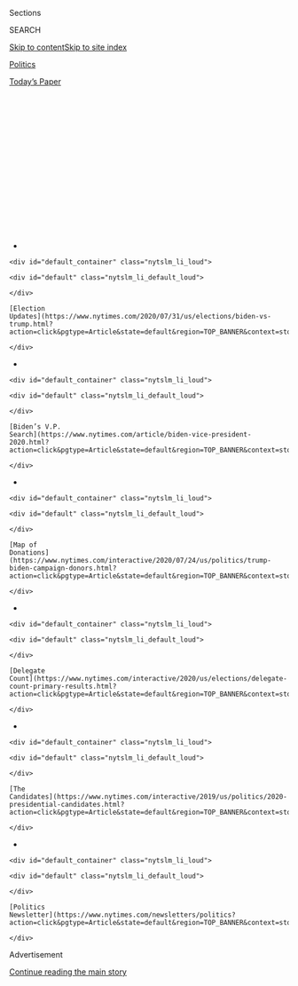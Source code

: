 <div id="app">

<div>

<div>

<div>

<div class="NYTAppHideMasthead css-1q2w90k e1suatyy0">

<div class="section css-ui9rw0 e1suatyy2">

<div class="css-eph4ug er09x8g0">

<div class="css-6n7j50">

</div>

<span class="css-1dv1kvn">Sections</span>

<div class="css-10488qs">

<span class="css-1dv1kvn">SEARCH</span>

</div>

[Skip to content](#site-content)[Skip to site
index](#site-index)

</div>

<div id="masthead-section-label" class="css-1wr3we4 eaxe0e00">

[Politics](https://www.nytimes.com/section/politics)

</div>

<div class="css-10698na e1huz5gh0">

</div>

</div>

<div id="masthead-bar-one" class="section hasLinks css-15hmgas e1csuq9d3">

<div class="css-uqyvli e1csuq9d0">

</div>

<div class="css-1uqjmks e1csuq9d1">

</div>

<div class="css-9e9ivx">

[](https://myaccount.nytimes.com/auth/login?response_type=cookie&client_id=vi)

</div>

<div class="css-1bvtpon e1csuq9d2">

[Today’s
Paper](https://www.nytimes.com/section/todayspaper)

</div>

</div>

</div>

</div>

<div data-aria-hidden="false">

<div id="site-content" data-role="main">

<div>

<div class="css-1aor85t" style="opacity:0.000000001;z-index:-1;visibility:hidden">

<div class="css-1hqnpie">

<div class="css-epjblv">

<span class="css-17xtcya">[Politics](/section/politics)</span><span class="css-x15j1o">|</span><span class="css-fwqvlz">Bloomberg
Endorses Biden as Sanders Laments Turnout of Younger
Voters</span>

</div>

<div class="css-k008qs">

<div class="css-1iwv8en">

<span class="css-18z7m18"></span>

<div>

</div>

</div>

<span class="css-1n6z4y">https://nyti.ms/38nlGgw</span>

<div class="css-1705lsu">

<div class="css-4xjgmj">

<div class="css-4skfbu" data-role="toolbar" data-aria-label="Social Media Share buttons, Save button, and Comments Panel with current comment count" data-testid="share-tools">

  - 
  - 
  - 
  - 
    
    <div class="css-6n7j50">
    
    </div>

  - 
  - 

</div>

</div>

</div>

</div>

</div>

</div>

<div id="NYT_TOP_BANNER_REGION" class="css-13pd83m">

<div>

<div id="styln-elections-notifications-menu" class="section interactive-content interactive-size-medium css-1edisqu">

<div class="css-17ih8de interactive-body">

<div class="nytslm_innerContainer" data-aria-live="polite">

<div class="nytslm_title">

</div>

  - 
    
    <div id="default_container" class="nytslm_li_loud">
    
    <div id="default" class="nytslm_li_default_loud">
    
    </div>
    
    [Election
    Updates](https://www.nytimes.com/2020/07/31/us/elections/biden-vs-trump.html?action=click&pgtype=Article&state=default&region=TOP_BANNER&context=storylines_menu)
    
    </div>

  - 
    
    <div id="default_container" class="nytslm_li_loud">
    
    <div id="default" class="nytslm_li_default_loud">
    
    </div>
    
    [Biden’s V.P.
    Search](https://www.nytimes.com/article/biden-vice-president-2020.html?action=click&pgtype=Article&state=default&region=TOP_BANNER&context=storylines_menu)
    
    </div>

  - 
    
    <div id="default_container" class="nytslm_li_loud">
    
    <div id="default" class="nytslm_li_default_loud">
    
    </div>
    
    [Map of
    Donations](https://www.nytimes.com/interactive/2020/07/24/us/politics/trump-biden-campaign-donors.html?action=click&pgtype=Article&state=default&region=TOP_BANNER&context=storylines_menu)
    
    </div>

  - 
    
    <div id="default_container" class="nytslm_li_loud">
    
    <div id="default" class="nytslm_li_default_loud">
    
    </div>
    
    [Delegate
    Count](https://www.nytimes.com/interactive/2020/us/elections/delegate-count-primary-results.html?action=click&pgtype=Article&state=default&region=TOP_BANNER&context=storylines_menu)
    
    </div>

  - 
    
    <div id="default_container" class="nytslm_li_loud">
    
    <div id="default" class="nytslm_li_default_loud">
    
    </div>
    
    [The
    Candidates](https://www.nytimes.com/interactive/2019/us/politics/2020-presidential-candidates.html?action=click&pgtype=Article&state=default&region=TOP_BANNER&context=storylines_menu)
    
    </div>

  - 
    
    <div id="default_container" class="nytslm_li_loud">
    
    <div id="default" class="nytslm_li_default_loud">
    
    </div>
    
    [Politics
    Newsletter](https://www.nytimes.com/newsletters/politics?action=click&pgtype=Article&state=default&region=TOP_BANNER&context=storylines_menu)
    
    </div>

</div>

</div>

</div>

</div>

</div>

<div id="top-wrapper" class="css-1sy8kpn">

<div id="top-slug" class="css-l9onyx">

Advertisement

</div>

[Continue reading the main
story](#after-top)

<div class="ad top-wrapper" style="text-align:center;height:100%;display:block;min-height:250px">

<div id="top" class="place-ad" data-position="top" data-size-key="top">

</div>

</div>

<div id="after-top">

</div>

</div>

<div>

<div id="sponsor-wrapper" class="css-1hyfx7x">

<div id="sponsor-slug" class="css-19vbshk">

Supported by

</div>

[Continue reading the main
story](#after-sponsor)

<div id="sponsor" class="ad sponsor-wrapper" style="text-align:center;height:100%;display:block">

</div>

<div id="after-sponsor">

</div>

</div>

<div class="css-186x18t">

</div>

<div class="css-1vkm6nb ehdk2mb0">

# Bloomberg Endorses Biden as Sanders Laments Turnout of Younger Voters

</div>

After Mr. Biden’s big wins on Super Tuesday Mr. Bloomberg endorsed him
and said that he planned to remain involved in the 2020 presidential
campaign.

![<span class="css-16f3y1r e13ogyst0">Michael R. Bloomberg, the former
mayor of New York, addressed his exit from the race, and announced his
support for former Vice President Joseph R. Biden
Jr.</span><span class="css-cch8ym"><span class="css-1dv1kvn">Credit</span><span class="css-cnj6d5 e1z0qqy90" itemprop="copyrightHolder"><span class="css-1ly73wi e1tej78p0">Credit...</span><span>Demetrius
Freeman for The New York
Times</span></span></span>](https://static01.nyt.com/images/2020/03/04/us/politics/04vid-Bloomberg-Live-PHOTO/04vid-Bloomberg-Live-videoSixteenByNine3000.jpg)

<div class="css-18e8msd">

<div class="css-vp77d3 epjyd6m0">

<div class="css-hus3qt ey68jwv0" data-aria-hidden="true">

[![Alexander
Burns](https://static01.nyt.com/images/2018/09/25/multimedia/author-alexander-burns/author-alexander-burns-thumbLarge-v2.png
"Alexander Burns")](https://www.nytimes.com/by/alexander-burns)

</div>

<div class="css-1baulvz">

By [<span class="css-1baulvz last-byline" itemprop="name">Alexander
Burns</span>](https://www.nytimes.com/by/alexander-burns)

</div>

</div>

  - 
    
    <div class="css-ld3wwf e16638kd2">
    
    March 4,
    2020
    
    </div>

  - 
    
    <div class="css-4xjgmj">
    
    <div class="css-d8bdto" data-role="toolbar" data-aria-label="Social Media Share buttons, Save button, and Comments Panel with current comment count" data-testid="share-tools">
    
      - 
      - 
      - 
      - 
        
        <div class="css-6n7j50">
        
        </div>
    
      - 
      - 
    
    </div>
    
    </div>

</div>

</div>

<div class="section meteredContent css-1r7ky0e" name="articleBody" itemprop="articleBody">

<div class="css-1fanzo5 StoryBodyCompanionColumn">

<div class="css-53u6y8">

Michael R. Bloomberg dropped out of the presidential race and backed
[Joseph R. Biden
Jr.](https://www.nytimes.com/interactive/2020/us/elections/joe-biden.html)
on Wednesday, throwing the financial might of the Democratic Party’s
biggest benefactor behind the former vice president’s campaign as
Senator [Bernie
Sanders](https://www.nytimes.com/interactive/2020/us/elections/bernie-sanders.html)
of Vermont vowed to wage a long battle for the nomination.

*\[Read:* [*As Bernie Sanders pushed for closer ties, the Soviet Union
spotted
opportunity*](https://stela.nyt.net/url?url=http:%2F%2Fwww.nytimes.com%2F2020%2F03%2F05%2Fworld%2Feurope%2Fbernie-sanders-soviet-russia.html)*.\]*

Mr. Sanders, regarded a week ago as having a clear upper hand over Mr.
Biden, sounded chagrined after losses in states from Maine to
[Texas](https://www.nytimes.com/2020/03/04/us/politics/joe-biden-texas-primary.html)
where he was hoping for huge turnout. There was a surge in voter
participation, but it [lifted Mr.
Biden](https://www.nytimes.com/2020/03/03/us/politics/super-tuesday-primary-winners.html)
instead.

Mr. Sanders now faces pressure to show he can expand his political base,
and he acknowledged that he had not yet managed to transform the
electorate with a wave of young people.

The sudden shift in political momentum has redefined the Democratic race
at breakneck speed. Since Saturday night, when Mr. Biden won South
Carolina in a landslide, much of the Democratic establishment has
aligned behind him. Two rivals, Pete Buttigieg and Senator Amy
Klobuchar, dropped out and endorsed Mr. Biden on Sunday and Monday; he
won 10 states on Tuesday, including Texas and North Carolina; and Mr.
Bloomberg backed him on Wednesday.

</div>

</div>

<div class="css-1fanzo5 StoryBodyCompanionColumn">

<div class="css-53u6y8">

Only Senator [Elizabeth
Warren](https://www.nytimes.com/interactive/2020/us/elections/elizabeth-warren.html)
of Massachusetts remains as a major candidate. Her campaign said on
Wednesday that she was [assessing her path
forward](https://www.nytimes.com/2020/03/04/us/politics/elizabeth-warren-democratic-primary.html?action=click&module=Top%20Stories&pgtype=Homepage)
in view of another night of dispiriting election returns, including [a
third-place
finish](https://www.nytimes.com/interactive/2020/03/03/us/elections/results-massachusetts-president-democrat-primary-election.html)
in her home state, that left Ms. Warren without a single victory after a
month of primaries and caucuses.

Mr. Sanders said on Wednesday that he had spoken with Ms. Warren, who
for months had been his most formidable rival from the Democrats’
populist wing. But Mr. Sanders said he applied no public pressure on her
to stand down and shared no knowledge of her intentions, if he had any.

Some supporters have urged Ms. Warren to take her time, while others are
pressing her to capitalize on her existing leverage by dropping out and
endorsing Mr. Biden, according to Democrats who have spoken to her. But
Ms. Warren made it clear to one supporter on Wednesday that she was not
going to act hastily and that it may be at least another day before she
makes up her mind.

In a further boon to Mr. Biden, Mr. Bloomberg signaled in his concession
speech that he intended to keep wielding his multibillion-dollar fortune
against President Trump. The former New York City mayor had previously
pledged to keep spending large sums of money to help Democrats in the
general election, even if Mr. Bloomberg did not become the nominee. (The
Sanders campaign has said it would not welcome that kind of help.)

</div>

</div>

<div class="css-79elbk" data-testid="photoviewer-wrapper">

<div class="css-z3e15g" data-testid="photoviewer-wrapper-hidden">

</div>

<div class="css-1a48zt4 ehw59r15" data-testid="photoviewer-children">

![<span class="css-16f3y1r e13ogyst0" data-aria-hidden="true">Former
Vice President Joseph R. Biden Jr. held a news conference in Los Angeles
on Wednesday. Much of the Democratic establishment has aligned behind
Mr. Biden since he won the South Carolina primary on
Saturday.</span><span class="css-cnj6d5 e1z0qqy90" itemprop="copyrightHolder"><span class="css-1ly73wi e1tej78p0">Credit...</span><span>Josh
Haner/The New York
Times</span></span>](https://static01.nyt.com/images/2020/03/04/us/politics/04bloomberg-out-2/merlin_170031126_9cb4740d-6050-40f3-8539-6ba986a06e42-articleLarge.jpg?quality=75&auto=webp&disable=upscale)

</div>

</div>

<div class="css-1fanzo5 StoryBodyCompanionColumn">

<div class="css-53u6y8">

“I am cleareyed about our overriding objective, and that is victory in
November,” Mr. Bloomberg said, adding, “I will not be our party’s
nominee, but I will not walk away from the most important political
fight of my life.”

</div>

</div>

<div class="css-1fanzo5 StoryBodyCompanionColumn">

<div class="css-53u6y8">

Advisers to Mr. Bloomberg said on Wednesday that they had not yet
settled on a detailed spending plan for the general election, but Mr.
Bloomberg is said to be keenly interested not only in the presidential
race but also in Democratic efforts to take full control of Congress.
Members of his enormous campaign staff were told that it would take
perhaps a week for final decisions about how Mr. Bloomberg might
reorient his campaign
machinery.

<div id="NYT_MAIN_CONTENT_1_REGION" class="css-9tf9ac">

<div>

<div id="styln-nfldraft-updates-block" class="section interactive-content interactive-size-medium css-1ftcdic">

<div class="css-17ih8de interactive-body">

<div id="styln-briefing-block" data-asset-id="">

<div class="briefing-block-header-section">

# [Latest Updates: 2020 Election](https://www.nytimes.com/2020/07/31/us/elections/biden-vs-trump.html?action=click&pgtype=Article&state=default&region=MAIN_CONTENT_1&context=storylines_live_updates)

<div class="briefing-block-ts">

Updated 2020-08-01T01:26:45.732Z

</div>

</div>

  - [Kamala Harris, a top vice-presidential contender, confronts double
    standards.](https://www.nytimes.com/2020/07/31/us/elections/biden-vs-trump.html?action=click&pgtype=Article&state=default&region=MAIN_CONTENT_1&context=storylines_live_updates#link-29fdff45)
  - [Karen Bass and Susan Rice are rising on Biden’s vice-presidential
    shortlist.](https://www.nytimes.com/2020/07/31/us/elections/biden-vs-trump.html?action=click&pgtype=Article&state=default&region=MAIN_CONTENT_1&context=storylines_live_updates#link-13ec3d9c)
  - [Trump says Russian bounties to kill U.S. troops ‘never took
    place.’](https://www.nytimes.com/2020/07/31/us/elections/biden-vs-trump.html?action=click&pgtype=Article&state=default&region=MAIN_CONTENT_1&context=storylines_live_updates#link-49e9a016)

<div class="briefing-block-footer">

<div class="briefing-block-footer-meta">

[See more
updates](https://www.nytimes.com/2020/07/31/us/elections/biden-vs-trump.html?action=click&pgtype=Article&state=default&region=MAIN_CONTENT_1&context=storylines_live_updates)

</div>

</div>

</div>

</div>

</div>

</div>

</div>

Mr. Biden’s campaign raced to harness his new momentum and Mr. Sanders
sought to refocus his rattled political operation for a newly grueling
fight. The Biden campaign has told allies that it is seeking to rapidly
hire campaign staff to strengthen its presence in states where the
former vice president has built little or no organized infrastructure
because of his financial difficulties so far.

Mr. Sanders’s team is hoping that his more developed campaign apparatus
might give him a chance to slow Mr. Biden’s rise in the half-dozen
states that vote next week, most significantly in the large swing state
of Michigan. Addressing reporters in Burlington, Vt., on Wednesday
afternoon, Mr. Sanders described the Michigan primary as “enormously
important” and said he had high hopes to win.

Repeating a litany of criticism he leveled at Mr. Biden in his
election-night speech Tuesday, Mr. Sanders indicated he would focus over
the next week on attacking Mr. Biden’s record of supporting what he
described as “disastrous trade agreements” that had been particularly
damaging to Midwestern states like Michigan. Mr. Sanders said several
times that “Joe is going to have to explain” various other parts of his
record, including his support for the 2003 invasion of Iraq and the 2008
bailout of the financial
industry.

</div>

</div>

<div class="css-79elbk" data-testid="photoviewer-wrapper">

<div class="css-z3e15g" data-testid="photoviewer-wrapper-hidden">

</div>

<div class="css-1a48zt4 ehw59r15" data-testid="photoviewer-children">

<div class="css-1xdhyk6 erfvjey0">

<span class="css-1ly73wi e1tej78p0">Image</span>

<div class="css-zjzyr8">

<div data-testid="lazyimage-container" style="height:257.77777777777777px">

</div>

</div>

</div>

<span class="css-16f3y1r e13ogyst0" data-aria-hidden="true">Mr.
Bloomberg appeared before supporters and staff members on Wednesday to
announce that he was ending his campaign for president and endorsing Mr.
Biden.</span><span class="css-cnj6d5 e1z0qqy90" itemprop="copyrightHolder"><span class="css-1ly73wi e1tej78p0">Credit...</span><span>Demetrius
Freeman for The New York Times</span></span>

</div>

</div>

<div class="css-1fanzo5 StoryBodyCompanionColumn">

<div class="css-53u6y8">

Mr. Biden has not faced a sustained challenge in weeks, having been
largely written off by his rivals after his embarrassing fifth-place
finish in New Hampshire. It remains to be seen whether Mr. Biden will be
able to fully extend the energy that has propelled his campaign over the
last few days, and how deftly he might be able to grapple with a
determined opponent like Mr. Sanders.

</div>

</div>

<div class="css-1fanzo5 StoryBodyCompanionColumn">

<div class="css-53u6y8">

But Mr. Sanders acknowledged that he was disappointed by the results
from contests this week in 15 states and territories, two-thirds of
which Mr. Biden won. And in a striking and uncharacteristic admission,
Mr. Sanders conceded that his campaign had not managed to generate the
soaring turnout among young people that he had been counting on to
secure the nomination.

“Have we been as successful as I would hope, in bringing young people
in? And the answer is no,” Mr. Sanders said. “We’re making some
progress.”

Campaigning in West Beverly Hills, Calif., on Wednesday, Mr. Biden
brandished the breadth and diversity of his support to reject Mr.
Sanders’s accusations that he is an instrument of the political
establishment.

“The establishment are all those hard-working, middle-class people,
those African-Americans, those single women,” Mr. Biden said, referring
to voters who turned out in force for him this week.

Both Biden and Sanders supporters will be looking for victories next
Tuesday in primaries and caucuses in Michigan, Missouri and four other
states. Mr. Bloomberg’s exit, and his immediate move to back Mr. Biden,
had the potential to anger Sanders supporters, who have long regarded
Mr. Bloomberg as a malignant force in the 2020 campaign, and stoke
resentment among progressives that party power brokers were again taking
aggressive steps to thwart Mr. Sanders.

But Mr. Bloomberg’s decision to leave the race came primarily from an
unsparing assessment of his own feeble
prospects.

</div>

</div>

<div class="css-1sngw6j">

[](https://www.nytimes.com/interactive/2020/us/elections/delegate-count-primary-results.html)

<div class="css-1eoytci">

![](https://static01.nyt.com/images/2020/01/31/us/delegate-count-primary-results-promo-1580516316371/delegate-count-primary-results-promo-1580516316371-articleLarge-v80.png)

</div>

<div class="css-1rha1bf">

## Democratic Delegate Count and Primary Election Results 2020

See how many delegates are available in each state.

</div>

</div>

<div class="css-1fanzo5 StoryBodyCompanionColumn">

<div class="css-53u6y8">

According to two people briefed on his deliberations, Mr. Bloomberg
reached the decision to withdraw from the race on Wednesday morning,
after meeting with his inner circle of advisers at the Upper East Side
townhouse that is the headquarters of his political and philanthropic
empire. Miles away was the Times Square campaign office where in just a
few months he assembled an enormous team of aides in a late-starting bid
for the presidency.

Mr. Bloomberg’s advisers had acknowledged to allies even on Tuesday
evening that it was unlikely he would continue in the race, and by early
Wednesday he was making calls to some of his top supporters to inform
them of his decision. Appearing before supporters later in the day, Mr.
Bloomberg said that the delegate math that would have earned him the
nomination “had become virtually impossible.”

Mr. Bloomberg and Mr. Biden spoke by phone on Wednesday morning, a
person briefed on the call said. Shortly after Mr. Bloomberg announced
his exit, Mr. Biden posted an appreciative tweet saying he would be
counting on Mr. Bloomberg’s help to defeat President Trump.

Mr. Bloomberg’s candidacy was unprecedented in its financial firepower,
amounting to a no-expenses-spared effort to take control of a
presidential race. His Democratic rivals accused him of seeking to buy
the presidency, and Mr. Bloomberg often came close to embracing that
idea: In his speeches, he frequently made allusions to his vast personal
fortune and presented himself to Democratic voters as the candidate with
“the record and the resources” to win the general election.

But Mr. Bloomberg never escaped a set of serious political
vulnerabilities that his advisers identified from the outset, including
his long record of supporting stop-and-frisk policing and numerous
accusations made by women about harassment and gender-based
discrimination by Mr. Bloomberg and his
company.

</div>

</div>

<div class="css-79elbk" data-testid="photoviewer-wrapper">

<div class="css-z3e15g" data-testid="photoviewer-wrapper-hidden">

</div>

<div class="css-1a48zt4 ehw59r15" data-testid="photoviewer-children">

<div class="css-1xdhyk6 erfvjey0">

<span class="css-1ly73wi e1tej78p0">Image</span>

<div class="css-zjzyr8">

<div data-testid="lazyimage-container" style="height:257.77777777777777px">

</div>

</div>

</div>

<span class="css-16f3y1r e13ogyst0" data-aria-hidden="true">Senator
Bernie Sanders spoke at a rally in Essex Junction, Vt, on Tuesday night.
Up until a week ago, Mr. Sanders was regarding as having the upper hand
over Mr.
Biden.</span><span class="css-cnj6d5 e1z0qqy90" itemprop="copyrightHolder"><span class="css-1ly73wi e1tej78p0">Credit...</span><span>Erin
Schaff/The New York Times</span></span>

</div>

</div>

<div class="css-1fanzo5 StoryBodyCompanionColumn">

<div class="css-53u6y8">

Both issues came to the fore in the [Democratic debate in Las
Vegas](https://www.nytimes.com/2020/02/20/us/politics/democratic-debate-las-vegas.html)
last month that signaled the beginning of Mr. Bloomberg’s downfall, as
Ms. Warren left him reeling with a barrage of criticism about his
conduct toward women. Mr. Biden and Mr. Sanders, too, harried Mr.
Bloomberg for his policing strategies in New York, questioning his
sensitivities on matters of race in a manner Mr. Bloomberg [defended
stiffly](https://www.nytimes.com/2020/02/20/us/politics/bloomberg-nevada-debate.html)
and in incomplete or misleading terms.

</div>

</div>

<div class="css-1fanzo5 StoryBodyCompanionColumn">

<div class="css-53u6y8">

The campaign cost Mr. Bloomberg more than half a billion dollars in
advertising alone. He also spent lavishly on robust on-the-ground
operations, with more than 200 field offices across the country and
thousands of paid staff. His operation dwarfed those of Democratic
rivals who ultimately won states in which he had installed many dozens
of employees and spent heavily on radio, television and direct mail ads.

It also enabled his campaign to produce a staggering volume of
attention-grabbing — and, to some Democrats, cringe-inducing —
commercials and other activities aimed at antagonizing Mr. Trump. The
same week Mr. Bloomberg wilted in the Las Vegas debate, his campaign ran
advertisements on the city’s huge electronic billboards taunting Mr.
Trump: “Donald Trump eats burnt steak,” read one of them.

Mr. Bloomberg used his wealth to assemble an enormous campaign team of
over 2,400 staff members. He concentrated more than 100 offices in Super
Tuesday states, where his infrastructure quickly exceeded that of his
opponents. For instance, in Ms. Warren’s home state of Massachusetts —
where Mr. Bloomberg himself grew up — he established six field offices
across the state, four more than Ms. Warren and five more than Mr.
Biden, who ultimately won there.

But as a full picture of the results came into focus on Tuesday, Mr.
Bloomberg had won only a single contest, in the territory of American
Samoa.

Reporting was contributed by Katie Glueck from West Beverly Hills,
Calif.; Sydney Ember from Burlington, Vt.; Jonathan Martin, Jeremy W.
Peters and Rebecca R. Ruiz from New York; and Patricia Mazzei from West
Palm Beach,
Fla.

</div>

</div>

<div>

</div>

</div>

<div>

</div>

<div>

</div>

<div id="NYT_BELOW_MAIN_CONTENT_REGION">

<div>

<div id="STLYN_guide_v1_STYLN_guide_a" class="section css-l08pwh interactive-content interactive-size-medium">

<div class="css-17ih8de interactive-body">

<div class="g-story g-freebird g-max-limit" data-preview-slug="styln-scroll-guide">

</div>

<div id="g-electionguide-id" class="g-electionguide">

<div class="g-electionguide-container">

<div class="g-electionguide-wrapper">

<div class="g-electionguide-logo">

</div>

# Our 2020 Election Guide

Updated July 31, 2020

  - 
    
    -----
    
    ## The Latest
    
      - President Trump’s assault on the Postal Service is intersecting
        with his attacks on mail-in voting. [Voting rights groups say it
        is a recipe for
        disaster.](https://www.nytimes.com/2020/07/31/us/politics/trump-usps-mail-delays.html?action=click&pgtype=Article&state=default&region=BELOW_MAIN_CONTENT&context=storylines_guide)

  - 
    
    -----
    
    ## Biden’s V.P. Search
    
      - [Here are 13
        women](https://www.nytimes.com/article/biden-vice-president-2020.html?action=click&pgtype=Article&state=default&region=BELOW_MAIN_CONTENT&context=storylines_guide)
        who have been under consideration to be Joe Biden’s running
        mate, and why each might be chosen — and might not be.

  - 
    
    -----
    
    ## Keep Up With Our Coverage
    
      - Get an
        [email](https://www.nytimes.com/newsletters/politics?action=click&pgtype=Article&state=default&region=BELOW_MAIN_CONTENT&context=storylines_guide)
        recapping the day’s news
    
    <!-- end list -->
    
      - Download our mobile app on
        [iOS](https://apps.apple.com/us/app/nytimes/id284862083?ls=1&mat_click_id=5c79ae7455014fd1bd66b5610c05b8f2-20191112-16948&referrer=mat_click_id%3D5c79ae7455014fd1bd66b5610c05b8f2-20191112-16948%26link_click_id%3D722930677036718082)
        and
        [Android](http://a.localytics.com/android?id=com.nytimes.android&referrer=utm_source%3Dother_nyt_mobile_web%26utm_medium%3DWeb%2520page%26utm_term%3DGeneral%2520Mobile%2520Page%26utm_campaign%3DNYT%2520Mobile%2520General%2520Page)
        and turn on Breaking News and Politics alerts

</div>

</div>

</div>

</div>

</div>

</div>

</div>

<div>

</div>

<div>

<div id="bottom-wrapper" class="css-1ede5it">

<div id="bottom-slug" class="css-l9onyx">

Advertisement

</div>

[Continue reading the main
story](#after-bottom)

<div id="bottom" class="ad bottom-wrapper" style="text-align:center;height:100%;display:block;min-height:90px">

</div>

<div id="after-bottom">

</div>

</div>

</div>

</div>

</div>

## Site Index

<div>

</div>

## Site Information Navigation

  - [© <span>2020</span> <span>The New York Times
    Company</span>](https://help.nytimes.com/hc/en-us/articles/115014792127-Copyright-notice)

<!-- end list -->

  - [NYTCo](https://www.nytco.com/)
  - [Contact
    Us](https://help.nytimes.com/hc/en-us/articles/115015385887-Contact-Us)
  - [Work with us](https://www.nytco.com/careers/)
  - [Advertise](https://nytmediakit.com/)
  - [T Brand Studio](http://www.tbrandstudio.com/)
  - [Your Ad
    Choices](https://www.nytimes.com/privacy/cookie-policy#how-do-i-manage-trackers)
  - [Privacy](https://www.nytimes.com/privacy)
  - [Terms of
    Service](https://help.nytimes.com/hc/en-us/articles/115014893428-Terms-of-service)
  - [Terms of
    Sale](https://help.nytimes.com/hc/en-us/articles/115014893968-Terms-of-sale)
  - [Site
    Map](https://spiderbites.nytimes.com)
  - [Help](https://help.nytimes.com/hc/en-us)
  - [Subscriptions](https://www.nytimes.com/subscription?campaignId=37WXW)

</div>

</div>

</div>

</div>
